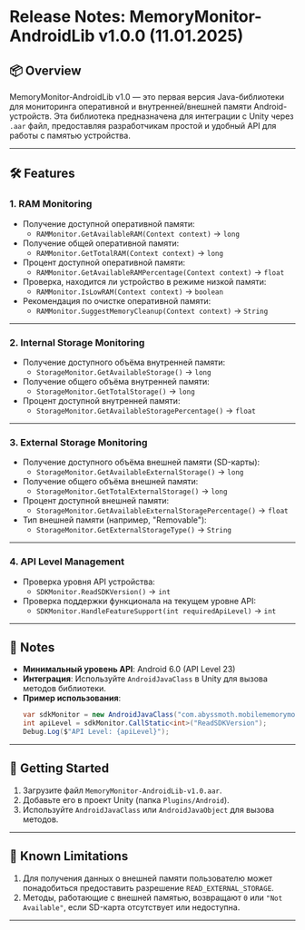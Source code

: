 # Release Notes: MemoryMonitor-AndroidLib v1.0.0 (11.01.2025)

## 📦 Overview
MemoryMonitor-AndroidLib v1.0 — это первая версия Java-библиотеки для мониторинга оперативной и внутренней/внешней памяти Android-устройств. Эта библиотека предназначена для интеграции с Unity через `.aar` файл, предоставляя разработчикам простой и удобный API для работы с памятью устройства.

---

## 🛠 Features

### 1. **RAM Monitoring**
- Получение доступной оперативной памяти:
  - `RAMMonitor.GetAvailableRAM(Context context)` → `long`
- Получение общей оперативной памяти:
  - `RAMMonitor.GetTotalRAM(Context context)` → `long`
- Процент доступной оперативной памяти:
  - `RAMMonitor.GetAvailableRAMPercentage(Context context)` → `float`
- Проверка, находится ли устройство в режиме низкой памяти:
  - `RAMMonitor.IsLowRAM(Context context)` → `boolean`
- Рекомендация по очистке оперативной памяти:
  - `RAMMonitor.SuggestMemoryCleanup(Context context)` → `String`

---

### 2. **Internal Storage Monitoring**
- Получение доступного объёма внутренней памяти:
  - `StorageMonitor.GetAvailableStorage()` → `long`
- Получение общего объёма внутренней памяти:
  - `StorageMonitor.GetTotalStorage()` → `long`
- Процент доступной внутренней памяти:
  - `StorageMonitor.GetAvailableStoragePercentage()` → `float`

---

### 3. **External Storage Monitoring**
- Получение доступного объёма внешней памяти (SD-карты):
  - `StorageMonitor.GetAvailableExternalStorage()` → `long`
- Получение общего объёма внешней памяти:
  - `StorageMonitor.GetTotalExternalStorage()` → `long`
- Процент доступной внешней памяти:
  - `StorageMonitor.GetAvailableExternalStoragePercentage()` → `float`
- Тип внешней памяти (например, "Removable"):
  - `StorageMonitor.GetExternalStorageType()` → `String`

---

### 4. **API Level Management**
- Проверка уровня API устройства:
  - `SDKMonitor.ReadSDKVersion()` → `int`
- Проверка поддержки функционала на текущем уровне API:
  - `SDKMonitor.HandleFeatureSupport(int requiredApiLevel)` → `int`

---

## 📝 Notes
- **Минимальный уровень API**: Android 6.0 (API Level 23)
- **Интеграция**: Используйте `AndroidJavaClass` в Unity для вызова методов библиотеки.
- **Пример использования**:
  ```csharp
  var sdkMonitor = new AndroidJavaClass("com.abyssmoth.mobilememorymonitor.SDKMonitor");
  int apiLevel = sdkMonitor.CallStatic<int>("ReadSDKVersion");
  Debug.Log($"API Level: {apiLevel}");
  ```

---

## 🚀 Getting Started
1. Загрузите файл `MemoryMonitor-AndroidLib-v1.0.aar`.
2. Добавьте его в проект Unity (папка `Plugins/Android`).
3. Используйте `AndroidJavaClass` или `AndroidJavaObject` для вызова методов.

---

## 🔧 Known Limitations
1. Для получения данных о внешней памяти пользователю может понадобиться предоставить разрешение `READ_EXTERNAL_STORAGE`.
2. Методы, работающие с внешней памятью, возвращают `0` или `"Not Available"`, если SD-карта отсутствует или недоступна.

---
